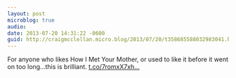 ```yaml
---
layout: post
microblog: true
audio: 
date: 2013-07-20 14:31:22 -0600
guid: http://craigmcclellan.micro.blog/2013/07/20/t358685588032983041.html
---
```

For anyone who likes How I Met Your Mother, or used to like it before it went on too long…this is brilliant. [t.co/7romxX7xh...](http://t.co/7romxX7xhf)
